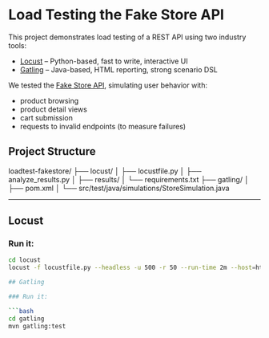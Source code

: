 # Load Testing the Fake Store API

This project demonstrates load testing of a REST API using two industry tools:

- [Locust](https://locust.io/) – Python-based, fast to write, interactive UI
- [Gatling](https://gatling.io/) – Java-based, HTML reporting, strong scenario DSL

We tested the [Fake Store API](https://fakestoreapi.com), simulating user behavior with:
- product browsing
- product detail views
- cart submission
- requests to invalid endpoints (to measure failures)

## Project Structure
loadtest-fakestore/
├── locust/
│ ├── locustfile.py
│ ├── analyze_results.py
│ ├── results/
│ └── requirements.txt
├── gatling/
│ ├── pom.xml
│ └── src/test/java/simulations/StoreSimulation.java


---

## Locust

### Run it:

```bash
cd locust
locust -f locustfile.py --headless -u 500 -r 50 --run-time 2m --host=https://fakestoreapi.com --csv=results/test_run

## Gatling

### Run it:

```bash
cd gatling
mvn gatling:test